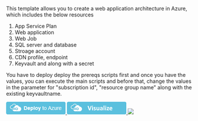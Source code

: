 This template allows you to create a web application architecture in Azure, which includes the below resources

1. App Service Plan
2. Web application
3. Web Job
4. SQL server and database
5. Stroage account
6. CDN profile, endpoint
7. Keyvault and along with a secret

You have to deploy deploy the prereqs scripts first and once you have the values, you can execute the main scripts and before that, change the values in the parameter for "subscription id", "resource group name" along with the existing keyvaultname.


<a href="https://portal.azure.com/#create/Microsoft.Template/uri/https%3A%2F%2Fraw.githubusercontent.com%2FAzure%2Fazure-quickstart-templates%2Fmaster%2F100-blank-template%2Fazuredeploy.json" target="_blank">
<img src="https://raw.githubusercontent.com/Azure/azure-quickstart-templates/master/1-CONTRIBUTION-GUIDE/images/deploytoazure.png"/>
</a>
<a href="http://armviz.io/#/?load=https%3A%2F%2Fraw.githubusercontent.com%2FAzure%2Fazure-quickstart-templates%2Fmaster%2F100-blank-template%2Fazuredeploy.json" target="_blank">
<img src="https://raw.githubusercontent.com/Azure/azure-quickstart-templates/master/1-CONTRIBUTION-GUIDE/images/visualizebutton.png"/>
</a>
<img src="https://raw.githubusercontent.com/kattakishore12/azure-quickstart-templates/master/101-azure e commerce application/images/reference_architecture.png"/>
</a>

